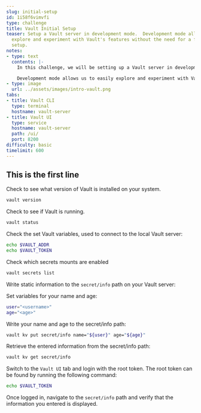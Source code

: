 ```yaml
---
slug: initial-setup
id: 1i58f6vimvfi
type: challenge
title: Vault Initial Setup
teaser: Setup a Vault server in development mode.  Development mode allows us to easily
  explore and experiment with Vault's features without the need for a full production
  setup.
notes:
- type: text
  contents: |-
    In this challenge, we will be setting up a Vault server in development mode to securely manage our sensitive information, such as passwords. The Vault server is a powerful tool designed to provide a centralized location for storing and accessing secrets while maintaining high levels of security and encryption.

    Development mode allows us to easily explore and experiment with Vault's features without the need for a full production setup. Please note that this mode is not recommended for production environments, as it uses a simplified, in-memory storage system and automatically unseals the Vault.
- type: image
  url: ../assets/images/intro-vault.png
tabs:
- title: Vault CLI
  type: terminal
  hostname: vault-server
- title: Vault UI
  type: service
  hostname: vault-server
  path: /ui/
  port: 8200
difficulty: basic
timelimit: 600
---
```


## This is the first line

Check to see what version of Vault is installed on your system.

```bash
vault version
```

Check to see if Vault is running.

```bash
vault status
```

Check the set Vault variables, used to connect to the local Vault server:

```bash
echo $VAULT_ADDR
echo $VAULT_TOKEN
```

Check which secrets mounts are enabled

```bash
vault secrets list
```

Write static information to the  `secret/info` path on your Vault server:

Set variables for your name and age:

```bash
user="<username>"
age="<age>"
```

Write your name and age to the secret/info path:

```bash
vault kv put secret/info name="${user}" age="${age}"
```

Retrieve the entered information from the secret/info path:

```bash
vault kv get secret/info
```

Switch to the `Vault UI` tab and login with the root token.
The root token can be found by running the following command:

```bash
echo $VAULT_TOKEN
```

Once logged in, navigate to the `secret/info` path and verify that the information you entered is displayed.
